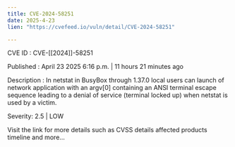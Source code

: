 ```yaml
---
title: CVE-2024-58251
date: 2025-4-23
lien: "https://cvefeed.io/vuln/detail/CVE-2024-58251"

---
```


CVE ID : CVE-[[2024]]-58251

Published :  April 23
2025
6:16 p.m. | 11 hours
21 minutes ago

Description : In netstat in BusyBox through 1.37.0
local users can launch of network application with an argv[0] containing an ANSI terminal escape sequence
leading to a denial of service (terminal locked up) when netstat is used by a victim.

Severity: 2.5 | LOW

Visit the link for more details
such as CVSS details
affected products
timeline
and more...
